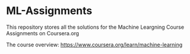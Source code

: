 # ML-Assignments

This repository stores all the solutions for the Machine Leargning Course Assignments on Coursera.org

The course overview: https://www.coursera.org/learn/machine-learning
